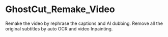 # GhostCut_Remake_Video
Remake the video by rephrase the captions and AI dubbing. Remove all the original subtitles by auto OCR and video Inpainting.
